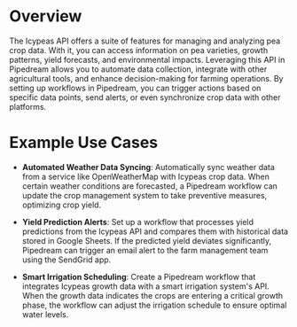 # Overview

The Icypeas API offers a suite of features for managing and analyzing pea crop data. With it, you can access information on pea varieties, growth patterns, yield forecasts, and environmental impacts. Leveraging this API in Pipedream allows you to automate data collection, integrate with other agricultural tools, and enhance decision-making for farming operations. By setting up workflows in Pipedream, you can trigger actions based on specific data points, send alerts, or even synchronize crop data with other platforms.

# Example Use Cases

- **Automated Weather Data Syncing**: Automatically sync weather data from a service like OpenWeatherMap with Icypeas crop data. When certain weather conditions are forecasted, a Pipedream workflow can update the crop management system to take preventive measures, optimizing crop yield.

- **Yield Prediction Alerts**: Set up a workflow that processes yield predictions from the Icypeas API and compares them with historical data stored in Google Sheets. If the predicted yield deviates significantly, Pipedream can trigger an email alert to the farm management team using the SendGrid app.

- **Smart Irrigation Scheduling**: Create a Pipedream workflow that integrates Icypeas growth data with a smart irrigation system's API. When the growth data indicates the crops are entering a critical growth phase, the workflow can adjust the irrigation schedule to ensure optimal water levels.
